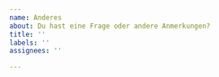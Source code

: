 ```yaml
---
name: Anderes
about: Du hast eine Frage oder andere Anmerkungen?
title: ''
labels: ''
assignees: ''

---
```




